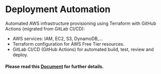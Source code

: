 # Deployment Automation 
Automated AWS infrastructure provisioning using Terraform with GitHub Actions (migrated from GitLab CI/CD):  
* AWS services: IAM, EC2, S3, DynamoDB,...
* Terraform configuration for AWS Free Tier resources.
* GitLab CI/CD (GitHub Actions) for automated build, test, review and deploy.
#### Please read this [Document](https://github.com/LamSut/Deployment-Automation/blob/main/Truong%20Dang%20Truc%20Lam%20-%20B2111933%20-%20NLCN%20-%20BC.pdf) for further details.
